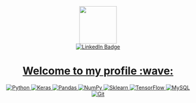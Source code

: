 <div id="header" align="center">
<img src="https://media.giphy.com/media/jRf5fsn8G6YaogAWxn/giphy.gif" width="100"/>
</div>
  
<div id="badges" align="center">
<img src="https://komarev.com/ghpvc/?username=MGitrov&style=flat-square&color=blue" alt=""/>
</div>
  
<div id="badges" align="center">
<a href="https://www.linkedin.com/in/petrovmaxim/">
<img src="https://img.shields.io/badge/LinkedIn-0077B5?style=for-the-badge&logo=linkedin&logoColor=white" alt="LinkedIn Badge"/>
  
<h1>
Welcome to my profile :wave:
</h1>
</div>

<div align="center">
<a href="https://www.python.org/">
<img src="https://img.shields.io/badge/Python-FFD43B?style=for-the-badge&logo=python&logoColor=blue" alt="Python"/>

<a href="https://keras.io/">
<img src="https://img.shields.io/badge/Keras-%23D00000.svg?style=for-the-badge&logo=Keras&logoColor=white" alt="Keras"/>

<a href="https://pandas.pydata.org/">
<img src="https://img.shields.io/badge/pandas-%23150458.svg?style=for-the-badge&logo=pandas&logoColor=white" alt="Pandas"/>

<a href="https://numpy.org/">
<img src="https://img.shields.io/badge/numpy-%23013243.svg?style=for-the-badge&logo=numpy&logoColor=white" alt="NumPy"/>

<a href="https://scikit-learn.org/stable/index.html">
<img src="https://img.shields.io/badge/scikit--learn-%23F7931E.svg?style=for-the-badge&logo=scikit-learn&logoColor=white" alt="Sklearn"/>

<a href="https://www.tensorflow.org/">
<img src="https://img.shields.io/badge/TensorFlow-%23FF6F00.svg?style=for-the-badge&logo=TensorFlow&logoColor=white" alt="TensorFlow"/>

<a href="https://www.mysql.com/">
<img src="https://img.shields.io/badge/mysql-%2300f.svg?style=for-the-badge&logo=mysql&logoColor=white" alt="MySQL"/>

<a href="https://git-scm.com/">
<img src="https://img.shields.io/badge/git-%23F05033.svg?style=for-the-badge&logo=git&logoColor=white" alt="Git"/>
</div>
